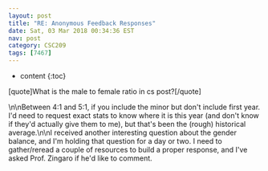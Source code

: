 ```yaml
---
layout: post
title: "RE: Anonymous Feedback Responses"
date: Sat, 03 Mar 2018 00:34:36 EST
nav: post
category: CSC209
tags: [7467]
---
```


* content
{:toc}

[quote]What is the male to female ratio in cs post?[/quote]
<!-- more -->
<p>\n\nBetween 4:1 and 5:1, if you include the minor but don't include first year. I'd need to request exact stats to know where it is this year (and don't know if they'd actually give them to me), but that's been the (rough) historical average.\n\nI received another interesting question about the gender balance, and I'm holding that question for a day or two. I need to gather/reread a couple of resources to build a proper response, and I've asked Prof. Zingaro if he'd like to comment.</p>
